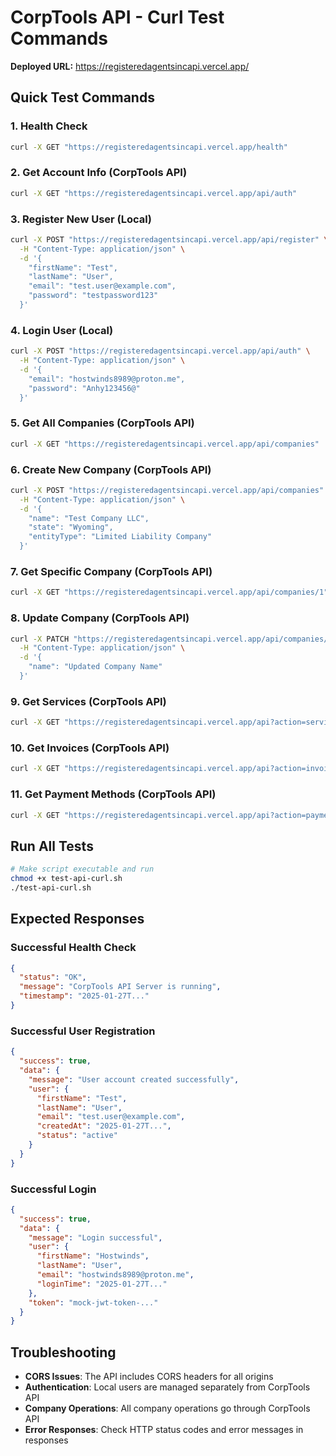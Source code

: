 # CorpTools API - Curl Test Commands

**Deployed URL:** https://registeredagentsincapi.vercel.app/

## Quick Test Commands

### 1. Health Check
```bash
curl -X GET "https://registeredagentsincapi.vercel.app/health"
```

### 2. Get Account Info (CorpTools API)
```bash
curl -X GET "https://registeredagentsincapi.vercel.app/api/auth"
```

### 3. Register New User (Local)
```bash
curl -X POST "https://registeredagentsincapi.vercel.app/api/register" \
  -H "Content-Type: application/json" \
  -d '{
    "firstName": "Test",
    "lastName": "User", 
    "email": "test.user@example.com",
    "password": "testpassword123"
  }'
```

### 4. Login User (Local)
```bash
curl -X POST "https://registeredagentsincapi.vercel.app/api/auth" \
  -H "Content-Type: application/json" \
  -d '{
    "email": "hostwinds8989@proton.me",
    "password": "Anhy123456@"
  }'
```

### 5. Get All Companies (CorpTools API)
```bash
curl -X GET "https://registeredagentsincapi.vercel.app/api/companies"
```

### 6. Create New Company (CorpTools API)
```bash
curl -X POST "https://registeredagentsincapi.vercel.app/api/companies" \
  -H "Content-Type: application/json" \
  -d '{
    "name": "Test Company LLC",
    "state": "Wyoming",
    "entityType": "Limited Liability Company"
  }'
```

### 7. Get Specific Company (CorpTools API)
```bash
curl -X GET "https://registeredagentsincapi.vercel.app/api/companies/1"
```

### 8. Update Company (CorpTools API)
```bash
curl -X PATCH "https://registeredagentsincapi.vercel.app/api/companies/1" \
  -H "Content-Type: application/json" \
  -d '{
    "name": "Updated Company Name"
  }'
```

### 9. Get Services (CorpTools API)
```bash
curl -X GET "https://registeredagentsincapi.vercel.app/api?action=services"
```

### 10. Get Invoices (CorpTools API)
```bash
curl -X GET "https://registeredagentsincapi.vercel.app/api?action=invoices"
```

### 11. Get Payment Methods (CorpTools API)
```bash
curl -X GET "https://registeredagentsincapi.vercel.app/api?action=payment-methods"
```

## Run All Tests
```bash
# Make script executable and run
chmod +x test-api-curl.sh
./test-api-curl.sh
```

## Expected Responses

### Successful Health Check
```json
{
  "status": "OK",
  "message": "CorpTools API Server is running",
  "timestamp": "2025-01-27T..."
}
```

### Successful User Registration
```json
{
  "success": true,
  "data": {
    "message": "User account created successfully",
    "user": {
      "firstName": "Test",
      "lastName": "User",
      "email": "test.user@example.com",
      "createdAt": "2025-01-27T...",
      "status": "active"
    }
  }
}
```

### Successful Login
```json
{
  "success": true,
  "data": {
    "message": "Login successful",
    "user": {
      "firstName": "Hostwinds",
      "lastName": "User",
      "email": "hostwinds8989@proton.me",
      "loginTime": "2025-01-27T..."
    },
    "token": "mock-jwt-token-..."
  }
}
```

## Troubleshooting

- **CORS Issues**: The API includes CORS headers for all origins
- **Authentication**: Local users are managed separately from CorpTools API
- **Company Operations**: All company operations go through CorpTools API
- **Error Responses**: Check HTTP status codes and error messages in responses


